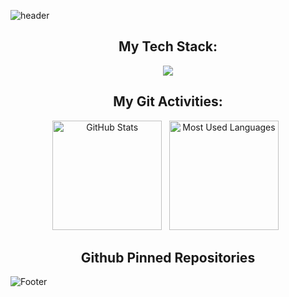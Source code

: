 ![header](https://capsule-render.vercel.app/api?type=waving&color=timeGradient&height=300&text=Future&animation=fadeIn&fontSize=80)

<div align="center">

## My Tech Stack:

<p align="center">
	<img src="https://skillicons.dev/icons?i=flutter,kotlin,swift,react,vue,next,nodejs,ts,py,docker&perline=5" />
</p>

## My Git Activities:

<p>
	<img height=175 alt="GitHub Stats" src="https://github-readme-stats.vercel.app/api?username=ejayjeon&show_icons=true&count_private=true&theme=radical" />&nbsp;&nbsp;
	<img height=175 alt="Most Used Languages" src="https://github-readme-stats.vercel.app/api/top-langs/?username=ejayjeon&layout=compact&theme=radical" />&nbsp;&nbsp;
</p>

## Github Pinned Repositories
<!--![Readme Card](https://github-readme-stats.vercel.app/api/pin/?username=ejayjeon&theme=radical&repo=GameProject)
![Readme Card](https://github-readme-stats.vercel.app/api/pin/?username=ejayjeon&theme=radical&repo=GameProject)-->

</div>

![Footer](https://capsule-render.vercel.app/api?type=waving&color=timeGradient&height=200&animation=fadeIn&fontSize=80&section=footer)
